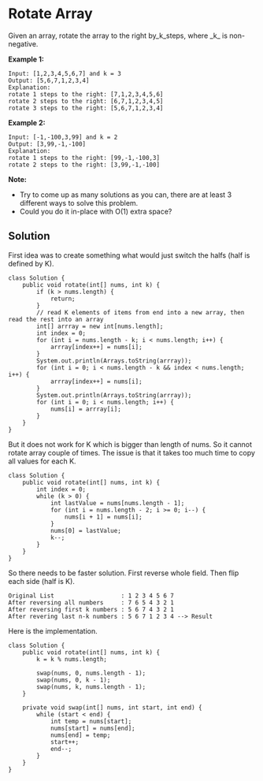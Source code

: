 # Rotate Array

Given an array, rotate the array to the right by_k\_steps, where \_k_ is non-negative.

**Example 1:**

```
Input: [1,2,3,4,5,6,7] and k = 3
Output: [5,6,7,1,2,3,4]
Explanation:
rotate 1 steps to the right: [7,1,2,3,4,5,6]
rotate 2 steps to the right: [6,7,1,2,3,4,5]
rotate 3 steps to the right: [5,6,7,1,2,3,4]
```

**Example 2:**

```
Input: [-1,-100,3,99] and k = 2
Output: [3,99,-1,-100]
Explanation: 
rotate 1 steps to the right: [99,-1,-100,3]
rotate 2 steps to the right: [3,99,-1,-100]
```

**Note:**

* Try to come up as many solutions as you can, there are at least 3 different ways to solve this problem.
* Could you do it in-place with O\(1\) extra space?

## Solution

First idea was to create something what would just switch the halfs \(half is defined by K\).

```
class Solution {
    public void rotate(int[] nums, int k) {
        if (k > nums.length) {
            return;
        }
        // read K elements of items from end into a new array, then read the rest into an array
        int[] arrray = new int[nums.length];
        int index = 0;
        for (int i = nums.length - k; i < nums.length; i++) {
            arrray[index++] = nums[i];
        }
        System.out.println(Arrays.toString(arrray));
        for (int i = 0; i < nums.length - k && index < nums.length; i++) {
            arrray[index++] = nums[i];
        }
        System.out.println(Arrays.toString(arrray));
        for (int i = 0; i < nums.length; i++) {
            nums[i] = arrray[i];
        }
    }
}
```

But it does not work for K which is bigger than length of nums. So it cannot rotate array couple of times. The issue is that it takes too much time to copy all values for each K.

```
class Solution {
    public void rotate(int[] nums, int k) {
        int index = 0;
        while (k > 0) {
            int lastValue = nums[nums.length - 1];
            for (int i = nums.length - 2; i >= 0; i--) {
                nums[i + 1] = nums[i];
            }
            nums[0] = lastValue;
            k--;
        }
    }
}
```

So there needs to be faster solution. First reverse whole field. Then flip each side \(half is K\).

```
Original List                   : 1 2 3 4 5 6 7
After reversing all numbers     : 7 6 5 4 3 2 1
After reversing first k numbers : 5 6 7 4 3 2 1
After revering last n-k numbers : 5 6 7 1 2 3 4 --> Result
```

Here is the implementation.

```
class Solution {
    public void rotate(int[] nums, int k) {
        k = k % nums.length;

        swap(nums, 0, nums.length - 1);
        swap(nums, 0, k - 1);
        swap(nums, k, nums.length - 1);
    }
    
    private void swap(int[] nums, int start, int end) {
        while (start < end) {
            int temp = nums[start];
            nums[start] = nums[end];
            nums[end] = temp;
            start++;
            end--;
        }
    }
}
```



